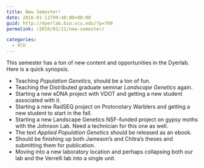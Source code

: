 ```yaml
---
title: New Semester!
date: 2016-01-11T09:48:00+00:00
guid: http://dyerlab.bio.vcu.edu/?p=769
permalink: /2016/01/11/new-semester/

categories:
  - VCU
---
```

This semester has a ton of new content and opportunities in the Dyerlab. Here is a quick synopsis.

  * Teaching _Population Genetics_, should be a ton of fun.
  * Teaching the Distributed graduate seminar _Landscape Genetics_ again.
  * Starting a new eDNA project with VDOT and getting a new student associated with it.
  * Starting a new RadSEQ project on Protonotary Warblers and getting a new student to start in the fall.
  * Starting a new Landscape Genetics NSF-funded project on gypsy moths with the Johnson Lab.  Need a technician for this one as well.
  * The text _Applied Population Genetics_ should be released as an ebook.
  * Should be finishing up both Jameson’s and Chitra’s theses and submitting them for publication.
  * Moving into a new laboratory location and perhaps collapsing both our lab and the Verrelli lab into a single unit.
